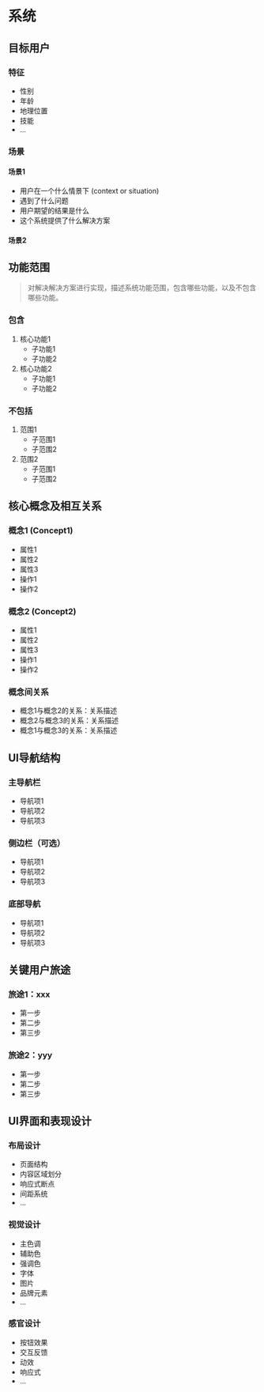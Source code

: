 # 系统

## 目标用户

### 特征

- 性别
- 年龄
- 地理位置
- 技能
- ...

### 场景

#### 场景1

- 用户在一个什么情景下 (context or situation)
- 遇到了什么问题
- 用户期望的结果是什么
- 这个系统提供了什么解决方案

#### 场景2

## 功能范围

> 对解决解决方案进行实现，描述系统功能范围，包含哪些功能，以及不包含哪些功能。

### 包含

1. 核心功能1
   - 子功能1
   - 子功能2
2. 核心功能2
   - 子功能1
   - 子功能2

### 不包括

1. 范围1
   - 子范围1
   - 子范围2
2. 范围2
   - 子范围1
   - 子范围2

## 核心概念及相互关系

### 概念1 (Concept1)

- 属性1
- 属性2
- 属性3
- 操作1
- 操作2

### 概念2 (Concept2)

- 属性1
- 属性2
- 属性3
- 操作1
- 操作2

### 概念间关系

- 概念1与概念2的关系：关系描述
- 概念2与概念3的关系：关系描述
- 概念1与概念3的关系：关系描述

## UI导航结构

### 主导航栏

- 导航项1
- 导航项2
- 导航项3

### 侧边栏（可选）

- 导航项1
- 导航项2
- 导航项3

### 底部导航

- 导航项1
- 导航项2
- 导航项3

## 关键用户旅途

### 旅途1：xxx

- 第一步
- 第二步
- 第三步

### 旅途2：yyy

- 第一步
- 第二步
- 第三步

## UI界面和表现设计

### 布局设计

- 页面结构
- 内容区域划分
- 响应式断点
- 间距系统
- ...
  
### 视觉设计

- 主色调
- 辅助色
- 强调色
- 字体
- 图片
- 品牌元素
- ...

### 感官设计

- 按钮效果
- 交互反馈
- 动效
- 响应式
- ...
  